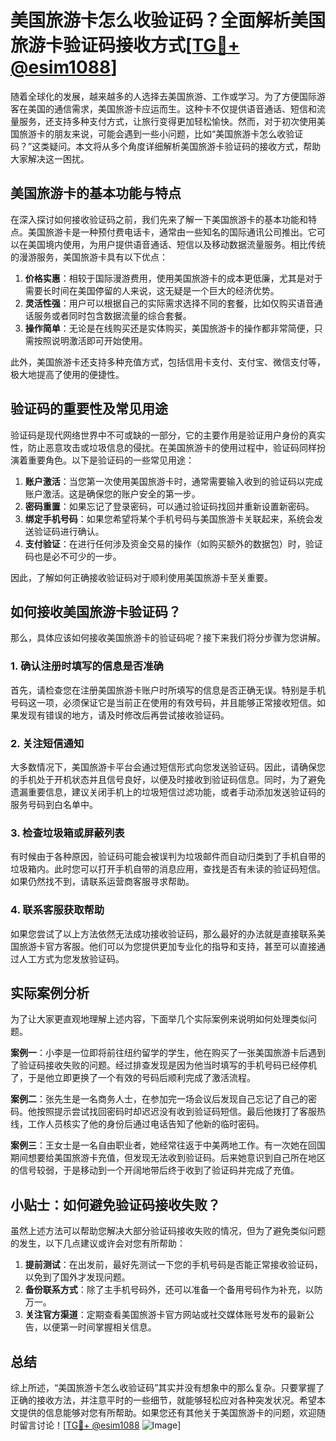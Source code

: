 # 美国旅游卡怎么收验证码？全面解析美国旅游卡验证码接收方式[[TG💪+ @esim1088](https://t.me/s/esim1088)]

随着全球化的发展，越来越多的人选择去美国旅游、工作或学习。为了方便国际游客在美国的通信需求，美国旅游卡应运而生。这种卡不仅提供语音通话、短信和流量服务，还支持多种支付方式，让旅行变得更加轻松愉快。然而，对于初次使用美国旅游卡的朋友来说，可能会遇到一些小问题，比如“美国旅游卡怎么收验证码？”这类疑问。本文将从多个角度详细解析美国旅游卡验证码的接收方式，帮助大家解决这一困扰。

## 美国旅游卡的基本功能与特点

在深入探讨如何接收验证码之前，我们先来了解一下美国旅游卡的基本功能和特点。美国旅游卡是一种预付费电话卡，通常由一些知名的国际通讯公司推出。它可以在美国境内使用，为用户提供语音通话、短信以及移动数据流量服务。相比传统的漫游服务，美国旅游卡具有以下优点：

1. **价格实惠**：相较于国际漫游费用，使用美国旅游卡的成本更低廉，尤其是对于需要长时间在美国停留的人来说，这无疑是一个巨大的经济优势。
2. **灵活性强**：用户可以根据自己的实际需求选择不同的套餐，比如仅购买语音通话服务或者同时包含数据流量的综合套餐。
3. **操作简单**：无论是在线购买还是实体购买，美国旅游卡的操作都非常简便，只需按照说明激活即可开始使用。

此外，美国旅游卡还支持多种充值方式，包括信用卡支付、支付宝、微信支付等，极大地提高了使用的便捷性。

## 验证码的重要性及常见用途

验证码是现代网络世界中不可或缺的一部分，它的主要作用是验证用户身份的真实性，防止恶意攻击或垃圾信息的侵扰。在美国旅游卡的使用过程中，验证码同样扮演着重要角色。以下是验证码的一些常见用途：

1. **账户激活**：当您第一次使用美国旅游卡时，通常需要输入收到的验证码以完成账户激活。这是确保您的账户安全的第一步。
2. **密码重置**：如果忘记了登录密码，可以通过验证码找回并重新设置新密码。
3. **绑定手机号码**：如果您希望将某个手机号码与美国旅游卡关联起来，系统会发送验证码进行确认。
4. **支付验证**：在进行任何涉及资金交易的操作（如购买额外的数据包）时，验证码也是必不可少的一步。

因此，了解如何正确接收验证码对于顺利使用美国旅游卡至关重要。

## 如何接收美国旅游卡验证码？

那么，具体应该如何接收美国旅游卡的验证码呢？接下来我们将分步骤为您讲解。

### 1. 确认注册时填写的信息是否准确

首先，请检查您在注册美国旅游卡账户时所填写的信息是否正确无误。特别是手机号码这一项，必须保证它是当前正在使用的有效号码，并且能够正常接收短信。如果发现有错误的地方，请及时修改后再尝试接收验证码。

### 2. 关注短信通知

大多数情况下，美国旅游卡平台会通过短信形式向您发送验证码。因此，请确保您的手机处于开机状态并且信号良好，以便及时接收到验证码信息。同时，为了避免遗漏重要信息，建议关闭手机上的垃圾短信过滤功能，或者手动添加发送验证码的服务号码到白名单中。

### 3. 检查垃圾箱或屏蔽列表

有时候由于各种原因，验证码可能会被误判为垃圾邮件而自动归类到了手机自带的垃圾箱内。此时您可以打开手机自带的消息应用，查找是否有未读的验证码短信。如果仍然找不到，请联系运营商客服寻求帮助。

### 4. 联系客服获取帮助

如果您尝试了以上方法依然无法成功接收验证码，那么最好的办法就是直接联系美国旅游卡官方客服。他们可以为您提供更加专业化的指导和支持，甚至可以直接通过人工方式为您发放验证码。

## 实际案例分析

为了让大家更直观地理解上述内容，下面举几个实际案例来说明如何处理类似问题。

**案例一**：小李是一位即将前往纽约留学的学生，他在购买了一张美国旅游卡后遇到了验证码接收失败的问题。经过排查发现是因为他当时填写的手机号码已经停机了，于是他立即更换了一个有效的号码后顺利完成了激活流程。

**案例二**：张先生是一名商务人士，在参加完一场会议后发现自己忘记了自己的密码。他按照提示尝试找回密码时却迟迟没有收到验证码短信。最后他拨打了客服热线，工作人员核实了他的身份后通过电话告知了他新的临时密码。

**案例三**：王女士是一名自由职业者，她经常往返于中美两地工作。有一次她在回国期间想要给美国旅游卡充值，但发现无法收到验证码。后来她意识到自己所在地区的信号较弱，于是移动到一个开阔地带后终于收到了验证码并完成了充值。

## 小贴士：如何避免验证码接收失败？

虽然上述方法可以帮助您解决大部分验证码接收失败的情况，但为了避免类似问题的发生，以下几点建议或许会对您有所帮助：

1. **提前测试**：在出发前，最好先测试一下您的手机号码是否能正常接收验证码，以免到了国外才发现问题。
2. **备份联系方式**：除了主手机号码外，还可以准备一个备用号码作为补充，以防万一。
3. **关注官方渠道**：定期查看美国旅游卡官方网站或社交媒体账号发布的最新公告，以便第一时间掌握相关信息。

## 总结

综上所述，“美国旅游卡怎么收验证码”其实并没有想象中的那么复杂。只要掌握了正确的接收方法，并注意平时的一些细节，就能够轻松应对各种突发状况。希望本文提供的信息能够对您有所帮助。如果您还有其他关于美国旅游卡的问题，欢迎随时留言讨论！[[TG💪+ @esim1088](https://t.me/s/esim1088) ![Image](https://i.postimg.cc/4NQfJmqS/Snipaste-2025-05-13-00-14-12.png)]